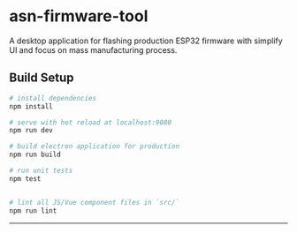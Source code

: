 # asn-firmware-tool

A desktop application for flashing production ESP32 firmware with simplify UI and focus on mass manufacturing process.

## Build Setup

``` bash
# install dependencies
npm install

# serve with hot reload at localhost:9080
npm run dev

# build electron application for production
npm run build

# run unit tests
npm test


# lint all JS/Vue component files in `src/`
npm run lint

```

---